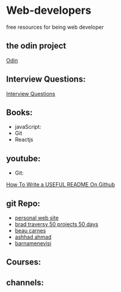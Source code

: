 # Web-developers
free resources for being web developer

## the odin project

[Odin](https://www.theodinproject.com/dashboard)

## Interview Questions:
[Interview Questions](https://ashhad.in/list/)

## Books:

 * javaScript:
 * Git
 * Reactjs

## youtube:
* Git:
  
 [How To Write a USEFUL README On Github](https://www.youtube.com/watch?v=E6NO0rgFub4)

## git Repo:
* [personal web site](https://github.com/Ho3einWave/personal-website-react)
* [brad traversy 50 projects 50 days](https://github.com/bradtraversy/50projects50days)
* [beau carnes](https://github.com/beaucarnes?tab=repositories)
* [ashhad ahmad](https://github.com/ashhadahmad?tab=repositories)
* [barnamenevisi](https://github.com/barnamenevisi/free-resources)
## Courses:

## channels:

